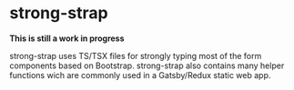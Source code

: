 # strong-strap

**This is still a work in progress**

strong-strap uses TS/TSX files for strongly typing most of the form components based on Bootstrap. strong-strap also contains many helper functions wich are commonly used in a Gatsby/Redux static web app.

